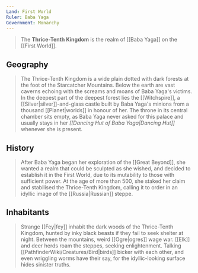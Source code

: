 ```yaml
---
Land: First World
Ruler: Baba Yaga
Government: Monarchy
---
```


> The **Thrice-Tenth Kingdom** is the realm of [[Baba Yaga]] on the [[First World]].



## Geography

> The Thrice-Tenth Kingdom is a wide plain dotted with dark forests at the foot of the Starcatcher Mountains. Below the earth are vast caverns echoing with the screams and moans of Baba Yaga's victims. In the deepest part of the deepest forest lies the [[Witchspire]], a [[Silver|silver]]-and-glass castle built by Baba Yaga's minions from a thousand [[Planet|worlds]] in honour of her. The throne in its central chamber sits empty, as Baba Yaga never asked for this palace and usually stays in her *[[Dancing Hut of Baba Yaga|Dancing Hut]]* whenever she is present.


## History

> After Baba Yaga began her exploration of the [[Great Beyond]], she wanted a realm that could be sculpted as she wished, and decided to establish it in the First World, due to its mutability to those with sufficient power. At the age of more than 500, she staked her claim and stabilised the Thrice-Tenth Kingdom, calling it to order in an idyllic image of the [[Russia|Russian]] steppe.


## Inhabitants

> Strange [[Fey|fey]] inhabit the dark woods of the Thrice-Tenth Kingdom, hunted by inky black beasts if they fail to seek shelter at night. Between the mountains, weird [[Ogre|ogres]] wage war. [[Elk]] and deer herds roam the steppes, seeking enlightenment. Talking [[PathfinderWiki/Creatures/Bird|birds]] bicker with each other, and even wriggling worms have their say, for the idyllic-looking surface hides sinister truths.







